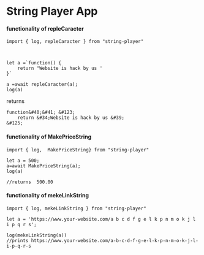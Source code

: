 # String Player App 


#### functionality of repleCaracter 
```
import { log, repleCaracter } from "string-player"



let a =`function() {
    return "Website is hack by us '
}`

a =await repleCaracter(a);
log(a)

```


returns 
```
function&#40;&#41; &#123;
    return &#34;Website is hack by us &#39;
&#125;
```



#### functionality of MakePriceString

```
import { log,  MakePriceString} from "string-player"

let a = 500;
a=await MakePriceString(a);
log(a)

//returns  500.00
```

#### functionality of mekeLinkString

```
import { log, mekeLinkString } from "string-player"

let a = 'https://www.your-website.com/a b c d f g e l k p n m o k j l i p q r s';

log(mekeLinkString(a))
//prints https://www.your-website.com/a-b-c-d-f-g-e-l-k-p-n-m-o-k-j-l-i-p-q-r-s

```
